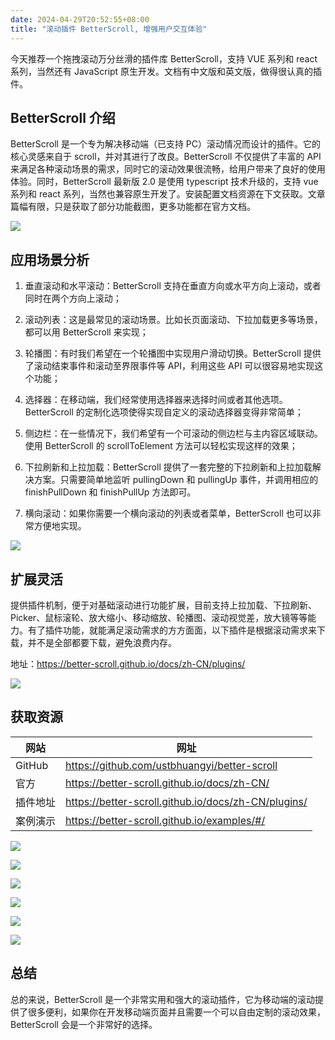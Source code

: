 ```yaml
---
date: 2024-04-29T20:52:55+08:00
title: "滚动插件 BetterScroll, 增强用户交互体验"
---
```


今天推荐一个拖拽滚动万分丝滑的插件库 BetterScroll，支持 VUE 系列和 react 系列，当然还有 JavaScript 原生开发。文档有中文版和英文版，做得很认真的插件。

## BetterScroll 介绍

BetterScroll 是一个专为解决移动端（已支持 PC）滚动情况而设计的插件。它的核心灵感来自于 scroll，并对其进行了改良。BetterScroll 不仅提供了丰富的 API 来满足各种滚动场景的需求，同时它的滚动效果很流畅，给用户带来了良好的使用体验。同时，BetterScroll 最新版 2.0 是使用 typescript 技术升级的，支持 vue 系列和 react 系列，当然也兼容原生开发了。安装配置文档资源在下文获取。文章篇幅有限，只是获取了部分功能截图，更多功能都在官方文档。

![](../assets/images/articles/160/01.png)

## 应用场景分析

1. 垂直滚动和水平滚动：BetterScroll 支持在垂直方向或水平方向上滚动，或者同时在两个方向上滚动；

2. 滚动列表：这是最常见的滚动场景。比如长页面滚动、下拉加载更多等场景，都可以用 BetterScroll 来实现；

3. 轮播图：有时我们希望在一个轮播图中实现用户滑动切换。BetterScroll 提供了滚动结束事件和滚动至界限事件等 API，利用这些 API 可以很容易地实现这个功能；

4. 选择器：在移动端，我们经常使用选择器来选择时间或者其他选项。BetterScroll 的定制化选项使得实现自定义的滚动选择器变得非常简单；

5. 侧边栏：在一些情况下，我们希望有一个可滚动的侧边栏与主内容区域联动。使用 BetterScroll 的 scrollToElement 方法可以轻松实现这样的效果；

6. 下拉刷新和上拉加载：BetterScroll 提供了一套完整的下拉刷新和上拉加载解决方案。只需要简单地监听 pullingDown 和 pullingUp 事件，并调用相应的 finishPullDown 和 finishPullUp 方法即可。

7. 横向滚动：如果你需要一个横向滚动的列表或者菜单，BetterScroll 也可以非常方便地实现。

![](../assets/images/articles/160/01.gif)

## 扩展灵活

提供插件机制，便于对基础滚动进行功能扩展，目前支持上拉加载、下拉刷新、Picker、鼠标滚轮、放大缩小、移动缩放、轮播图、滚动视觉差，放大镜等等能力。有了插件功能，就能满足滚动需求的方方面面，以下插件是根据滚动需求来下载，并不是全部都要下载，避免浪费内存。

地址：https://better-scroll.github.io/docs/zh-CN/plugins/

![](../assets/images/articles/160/02.png)

## 获取资源

| 网站     | 网址                                                |
| -------- | --------------------------------------------------- |
| GitHub   | https://github.com/ustbhuangyi/better-scroll        |
| 官方     | https://better-scroll.github.io/docs/zh-CN/         |
| 插件地址 | https://better-scroll.github.io/docs/zh-CN/plugins/ |
| 案例演示 | https://better-scroll.github.io/examples/#/         |

![](../assets/images/articles/160/02.gif)

![](../assets/images/articles/160/03.gif)

![](../assets/images/articles/160/04.gif)

![](../assets/images/articles/160/05.gif)

![](../assets/images/articles/160/06.gif)

![](../assets/images/articles/160/07.gif)

## 总结

总的来说，BetterScroll 是一个非常实用和强大的滚动插件，它为移动端的滚动提供了很多便利，如果你在开发移动端页面并且需要一个可以自由定制的滚动效果，BetterScroll 会是一个非常好的选择。
